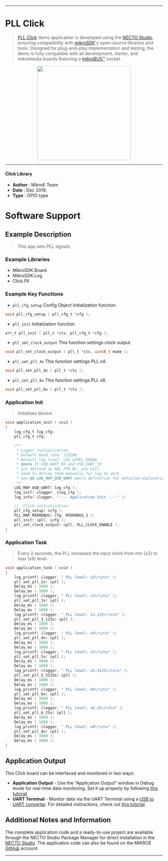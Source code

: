 
---
# PLL Click

> [PLL Click](https://www.mikroe.com/?pid_product=MIKROE-2993) demo application is developed using
the [NECTO Studio](https://www.mikroe.com/necto), ensuring compatibility with [mikroSDK](https://www.mikroe.com/mikrosdk)'s
open-source libraries and tools. Designed for plug-and-play implementation and testing, the demo is fully compatible with
all development, starter, and mikromedia boards featuring a [mikroBUS&trade;](https://www.mikroe.com/mikrobus) socket.

<p align="center">
  <img src="https://www.mikroe.com/?pid_product=MIKROE-2993&image=1" height=300px>
</p>

---

#### Click Library

- **Author**        : MikroE Team
- **Date**          : Dec 2019.
- **Type**          : GPIO type

# Software Support

## Example Description

> This app sets PLL signals.

### Example Libraries

- MikroSDK.Board
- MikroSDK.Log
- Click.Pll

### Example Key Functions

- `pll_cfg_setup` Config Object Initialization function.
```c
void pll_cfg_setup ( pll_cfg_t *cfg ); 
```

- `pll_init` Initialization function.
```c
err_t pll_init ( pll_t *ctx, pll_cfg_t *cfg );
```

- `pll_set_clock_output` This function settings clock output.
```c
void pll_set_clock_output ( pll_t *ctx, uint8_t mode );
```

- `pll_set_pll_4x` This function settings PLL x4.
```c
void pll_set_pll_4x ( pll_t *ctx );
```

- `pll_set_pll_6x` This function settings PLL x6.
```c
void pll_set_pll_6x ( pll_t *ctx );
```

### Application Init

> Initializes device.

```c
void application_init ( void )
{
    log_cfg_t log_cfg;
    pll_cfg_t cfg;

    /** 
     * Logger initialization.
     * Default baud rate: 115200
     * Default log level: LOG_LEVEL_DEBUG
     * @note If USB_UART_RX and USB_UART_TX 
     * are defined as HAL_PIN_NC, you will 
     * need to define them manually for log to work. 
     * See @b LOG_MAP_USB_UART macro definition for detailed explanation.
     */
    LOG_MAP_USB_UART( log_cfg );
    log_init( &logger, &log_cfg );
    log_info( &logger, "---- Application Init ----" );

    //  Click initialization.
    pll_cfg_setup( &cfg );
    PLL_MAP_MIKROBUS( cfg, MIKROBUS_1 );
    pll_init( &pll, &cfg );
    pll_set_clock_output( &pll, PLL_CLOCK_ENABLE );
}
```

### Application Task

> Every 2 seconds, the PLL increases the input clock from min (x2) to max (x8) level.

```c
void application_task ( void )
{
    log_printf( &logger, " PLL level: x2\r\n\n" );
    pll_set_pll_2x( &pll );
    Delay_ms ( 1000 );
    Delay_ms ( 1000 );
    log_printf( &logger, " PLL level: x3\r\n\n" );
    pll_set_pll_3x( &pll );
    Delay_ms ( 1000 );
    Delay_ms ( 1000 );
    log_printf( &logger, " PLL level: x3.125\r\n\n" );
    pll_set_pll_3_125x( &pll );
    Delay_ms ( 1000 );
    Delay_ms ( 1000 );
    log_printf( &logger, " PLL level: x4\r\n\n" );
    pll_set_pll_4x( &pll );
    Delay_ms ( 1000 );
    Delay_ms ( 1000 );
    log_printf( &logger, " PLL level: x5\r\n\n" );
    pll_set_pll_5x( &pll );
    Delay_ms ( 1000 );
    Delay_ms ( 1000 );
    log_printf( &logger, " PLL level: x5.3125\r\n\n" );
    pll_set_pll_5_3125x( &pll );
    Delay_ms ( 1000 );
    Delay_ms ( 1000 );
    log_printf( &logger, " PLL level: x6\r\n\n" );
    pll_set_pll_6x( &pll );
    Delay_ms ( 1000 );
    Delay_ms ( 1000 );
    log_printf( &logger, " PLL level: x6.25\r\n\n" );
    pll_set_pll_6_25x( &pll );
    Delay_ms ( 1000 );
    Delay_ms ( 1000 );
    log_printf( &logger, " PLL level: x8\r\n\n" );
    pll_set_pll_8x( &pll );
    Delay_ms ( 1000 );
    Delay_ms ( 1000 );
}
```

## Application Output

This Click board can be interfaced and monitored in two ways:
- **Application Output** - Use the "Application Output" window in Debug mode for real-time data monitoring.
Set it up properly by following [this tutorial](https://www.youtube.com/watch?v=ta5yyk1Woy4).
- **UART Terminal** - Monitor data via the UART Terminal using
a [USB to UART converter](https://www.mikroe.com/click/interface/usb?interface*=uart,uart). For detailed instructions,
check out [this tutorial](https://help.mikroe.com/necto/v2/Getting%20Started/Tools/UARTTerminalTool).

## Additional Notes and Information

The complete application code and a ready-to-use project are available through the NECTO Studio Package Manager for 
direct installation in the [NECTO Studio](https://www.mikroe.com/necto). The application code can also be found on
the MIKROE [GitHub](https://github.com/MikroElektronika/mikrosdk_click_v2) account.

---
